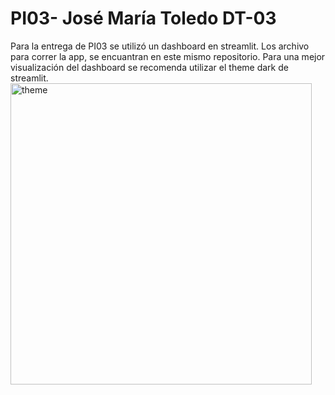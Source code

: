 # PI03- José María Toledo DT-03

Para la entrega de PI03 se utilizó un dashboard en streamlit. Los archivo para correr la app, se encuantran en este mismo repositorio.
Para una mejor visualización del dashboard se recomenda utilizar el theme dark de streamlit.
<img width="482" alt="theme" src="https://user-images.githubusercontent.com/104653070/193078811-53631d7d-6255-4997-ae04-cebe4f06c885.png">
